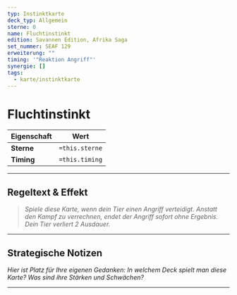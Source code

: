 ```yaml
---
typ: Instinktkarte
deck_typ: Allgemein
sterne: 0
name: Fluchtinstinkt
edition: Savannen Edition, Afrika Saga
set_nummer: SEAF 129
erweiterung: ""
timing: '"Reaktion Angriff"'
synergie: []
tags:
  - karte/instinktkarte
---
```


# Fluchtinstinkt

| Eigenschaft | Wert |
|---|---|
| **Sterne** | `=this.sterne` |
| **Timing** | `=this.timing` |

---
## Regeltext & Effekt

> *Spiele diese Karte, wenn dein Tier einen Angriff verteidigt. Anstatt den Kampf zu verrechnen, endet der Angriff sofort ohne Ergebnis. Dein Tier verliert 2 Ausdauer.*

---
## Strategische Notizen

*Hier ist Platz für Ihre eigenen Gedanken: In welchem Deck spielt man diese Karte? Was sind ihre Stärken und Schwächen?*

---
